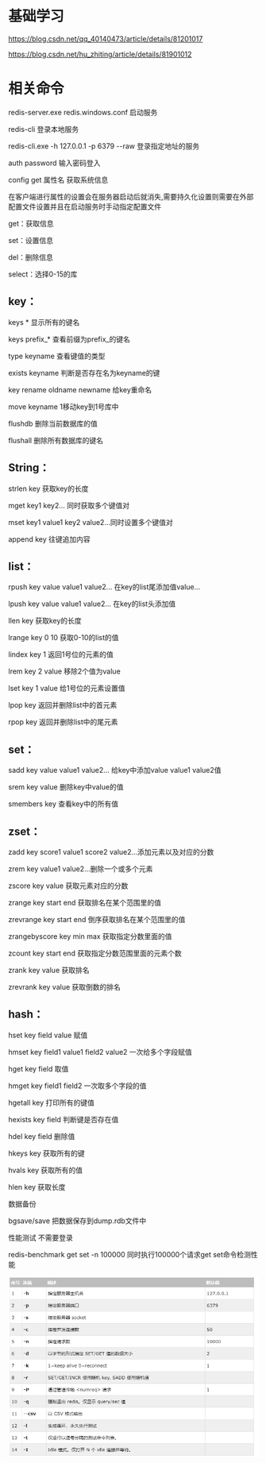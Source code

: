 # 基础学习

<https://blog.csdn.net/qq_40140473/article/details/81201017>

<https://blog.csdn.net/hu_zhiting/article/details/81901012>

 

#  相关命令

redis-server.exe redis.windows.conf   启动服务

redis-cli    登录本地服务

redis-cli.exe -h 127.0.0.1 -p 6379  --raw  登录指定地址的服务

auth password 输入密码登入

config get 属性名 获取系统信息 

在客户端进行属性的设置会在服务器启动后就消失,需要持久化设置则需要在外部配置文件设置并且在启动服务时手动指定配置文件

 

get：获取信息

set：设置信息

del：删除信息

select：选择0-15的库



## key：

keys * 显示所有的键名

keys prefix_*  查看前缀为prefix_的键名

type keyname 查看键值的类型

exists keyname 判断是否存在名为keyname的键

key rename oldname newname 给key重命名

move keyname 1移动key到1号库中

flushdb 删除当前数据库的值

flushall 删除所有数据库的键名

 

## String：

strlen key 获取key的长度

mget key1 key2…  同时获取多个键值对

mset key1 value1 key2 value2…同时设置多个键值对

append key 往键追加内容

 

## list：

rpush key value value1 value2... 在key的list尾添加值value...

lpush key value value1 value2... 在key的list头添加值

llen key 获取key的长度

lrange key 0 10 获取0-10的list的值

lindex key 1  返回1号位的元素的值

lrem key 2 value 移除2个值为value

lset key 1 value 给1号位的元素设置值

lpop key 返回并删除list中的首元素

rpop key 返回并删除list中的尾元素

 

## set：

sadd key value value1 value2... 给key中添加value value1 value2值

srem key value 删除key中value的值

smembers key 查看key中的所有值

 

## zset：

zadd  key score1 value1 score2 value2...添加元素以及对应的分数

zrem key value1 value2…删除一个或多个元素

zscore  key value 获取元素对应的分数

zrange key start end 获取排名在某个范围里的值

zrevrange key start end 倒序获取排名在某个范围里的值

zrangebyscore key min max 获取指定分数里面的值

zcount key start end 获取指定分数范围里面的元素个数

zrank key value   获取排名

zrevrank key value 获取倒数的排名

 

## hash：

hset key field value 赋值

hmset key field1 value1  field2 value2 一次给多个字段赋值

hget key field 取值

hmget key field1 field2 一次取多个字段的值

hgetall key 打印所有的键值

hexists key field 判断键是否存在值

hdel key field 删除值

hkeys key 获取所有的键

hvals key 获取所有的值

hlen key 获取长度



数据备份

bgsave/save 把数据保存到dump.rdb文件中

 

性能测试 不需要登录

redis-benchmark get set -n 100000  同时执行100000个请求get set命令检测性能

![10  11  12  13  14  socket  SET/GET  I—keep alive O=reconnect  SET/GET/INCR key, SADD  <numreq>  redis. IRE7JS query/sec I'Ä  CSV  Idle tEt. N idle  127.0.0.1  6379  so  10000  -q  -1 ](assets/clip_image001-1583770508057.png)